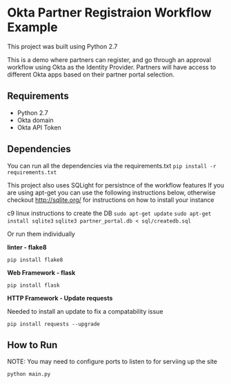 # Okta Partner Registraion Workflow Example

This project was built using Python 2.7

This is a demo where partners can register, and go through an approval workflow using Okta as the Identity Provider.  Partners will have access to different Okta apps based on their partner portal selection.

## Requirements
* Python 2.7
* Okta domain
* Okta API Token

## Dependencies
You can run all the dependencies via the requirements.txt
`pip install -r requirements.txt`

This project also uses SQLight for persistnce of the workflow features
If you are using apt-get you can use the following instructions below, otherwise
checkout http://sqlite.org/ for instructions on how to install your instance

c9 linux instructions to create the DB
`sudo apt-get update`
`sudo apt-get install sqlite3`
`sqlite3 partner_portal.db < sql/createdb.sql`


Or run them individually

**linter - flake8**

`pip install flake8`

**Web Framework - flask**

`pip install flask`

**HTTP Framework - Update requests**

Needed to install an update to fix a compatability issue

`pip install requests --upgrade`

## How to Run

NOTE: You may need to configure ports to listen to for serviing up the site

`python main.py`